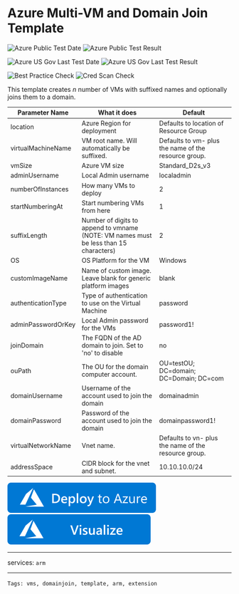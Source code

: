 # Azure Multi-VM and Domain Join Template

![Azure Public Test Date](https://azurequickstartsservice.blob.core.windows.net/badges/100-blank-template/PublicLastTestDate.svg)
![Azure Public Test Result](https://azurequickstartsservice.blob.core.windows.net/badges/100-blank-template/PublicDeployment.svg)

![Azure US Gov Last Test Date](https://azurequickstartsservice.blob.core.windows.net/badges/100-blank-template/FairfaxLastTestDate.svg)
![Azure US Gov Last Test Result](https://azurequickstartsservice.blob.core.windows.net/badges/100-blank-template/FairfaxDeployment.svg)

![Best Practice Check](https://azurequickstartsservice.blob.core.windows.net/badges/100-blank-template/BestPracticeResult.svg)
![Cred Scan Check](https://azurequickstartsservice.blob.core.windows.net/badges/100-blank-template/CredScanResult.svg)

This template creates <i>n</i> number of VMs with suffixed names and optionally joins them to a domain.

| Parameter Name    | What it does   | Default |
| --- | --- | --- |
| location | Azure Region for deployment | Defaults to location of Resource Group |
| virtualMachineName | VM root name. Will automatically be suffixed. | Defaults to vm- plus the name of the resource group. |
| vmSize | Azure VM size | Standard_D2s_v3 |
| adminUsername | Local Admin username | localadmin |
| numberOfInstances | How many VMs to deploy | 2 |
| startNumberingAt | Start numbering VMs from here | 1 |
| suffixLength | Number of digits to append to vmname (NOTE: VM names must be less than 15 characters) | 2 |
| OS | OS Platform for the VM | Windows |
| customImageName | Name of custom image. Leave blank for generic platform images | blank |
| authenticationType | Type of authentication to use on the Virtual Machine | password |
| adminPasswordOrKey | Local Admin password for the VMs | password1! |
| joinDomain | The FQDN of the AD domain to join. Set to 'no' to disable | no |
| ouPath | The OU for the domain computer account. | OU=testOU; DC=domain; DC=Domain; DC=com |
| domainUsername | Username of the account used to join the domain | domainadmin |
| domainPassword | Password of the account used to join the domain | domainpassword1! |
| virtualNetworkName | Vnet name. | Defaults to vn- plus the name of the resource group. |
| addressSpace | CIDR block for the vnet and subnet. | 10.10.10.0/24 |


[![Deploy To Azure](https://raw.githubusercontent.com/Azure/azure-quickstart-templates/master/1-CONTRIBUTION-GUIDE/images/deploytoazure.svg?sanitize=true)](https://portal.azure.com/#create/Microsoft.Template/uri/https%3A%2F%2Fraw.githubusercontent.com%2Ftescales%2Fazure-multivm-domainjoin%2Fmaster%2Fazuredeploy.json)  
[![Visualize](https://raw.githubusercontent.com/Azure/azure-quickstart-templates/master/1-CONTRIBUTION-GUIDE/images/visualizebutton.svg?sanitize=true)](http://armviz.io/#/?load=https%3A%2F%2Fraw.githubusercontent.com%2Ftescales%2Fazure-multivm-domainjoin%2Fmaster%2Fazuredeploy.json)

----
services: `arm`

----

`Tags: vms, domainjoin, template, arm, extension`


